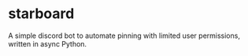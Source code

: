 # starboard
A simple discord bot to automate pinning with limited user permissions, written in async Python.
